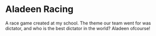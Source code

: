 # Aladeen Racing
A race game created at my school.
The theme our team went for was dictator, and who is the best dictator in the world?
Aladeen ofcourse!
